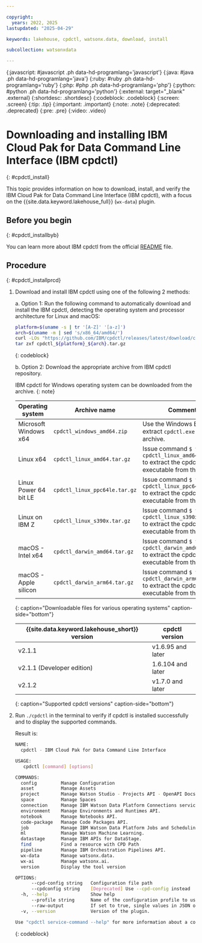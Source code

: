 ```yaml
---

copyright:
  years: 2022, 2025
lastupdated: "2025-04-29"

keywords: lakehouse, cpdctl, watsonx.data, download, install

subcollection: watsonxdata

---
```


{:javascript: #javascript .ph data-hd-programlang='javascript'}
{:java: #java .ph data-hd-programlang='java'}
{:ruby: #ruby .ph data-hd-programlang='ruby'}
{:php: #php .ph data-hd-programlang='php'}
{:python: #python .ph data-hd-programlang='python'}
{:external: target="_blank" .external}
{:shortdesc: .shortdesc}
{:codeblock: .codeblock}
{:screen: .screen}
{:tip: .tip}
{:important: .important}
{:note: .note}
{:deprecated: .deprecated}
{:pre: .pre}
{:video: .video}

# Downloading and installing IBM Cloud Pak for Data Command Line Interface (IBM cpdctl)
{: #cpdctl_install}

This topic provides information on how to download, install, and verify the IBM Cloud Pak for Data Command Line Interface (IBM cpdctl), with a focus on the {{site.data.keyword.lakehouse_full}} (`wx-data`) plugin.

## Before you begin
{: #cpdctl_installbyb}

You can learn more about IBM cpdctl from the official [README](https://github.com/IBM/cpdctl/tree/v1.6.95?tab=readme-ov-file#readme) file.

## Procedure
{: #cpdctl_installprcd}

1. Download and install IBM cpdctl using one of the following 2 methods:

   a. Option 1: Run the following command to automatically download and install the IBM cpdctl, detecting the operating system and processor architecture for Linux and macOS:

      ```bash
      platform=$(uname -s | tr '[A-Z]' '[a-z]')
      arch=$(uname -m | sed 's/x86_64/amd64/')
      curl -LOs "https://github.com/IBM/cpdctl/releases/latest/download/cpdctl_${platform}_${arch}.tar.gz"
      tar zxf cpdctl_${platform}_${arch}.tar.gz
      ```
      {: codeblock}

   b. Option 2: Download the appropriate archive from IBM cpdctl repository.

   IBM cpdctl for Windows operating system can be downloaded from the archive.
   {: note}

   | Operating system | Archive name | Comments |
   | --- | --- | --- |
   | Microsoft Windows x64 | `cpdctl_windows_amd64.zip` | Use the Windows Explorer to extract `cpdctl.exe` from the archive. |
   | Linux x64 | `cpdctl_linux_amd64.tar.gz` | Issue command `$ tar zxf cpdctl_linux_amd64.tar.gz` to extract the cpdctl executable from the archive. |
   | Linux Power 64 bit LE | `cpdctl_linux_ppc64le.tar.gz` | Issue command `$ tar zxf cpdctl_linux_ppc64le.tar.gz` to extract the cpdctl executable from the archive. |
   | Linux on IBM Z | `cpdctl_linux_s390x.tar.gz` | Issue command `$ tar zxf cpdctl_linux_s390x.tar.gz` to extract the cpdctl executable from the archive |
   | macOS - Intel x64 | `cpdctl_darwin_amd64.tar.gz` | Issue command `$ tar zxf cpdctl_darwin_amd64.tar.gz` to extract the cpdctl executable from the archive |
   | macOS - Apple silicon | `cpdctl_darwin_arm64.tar.gz` | Issue command `$ tar zxf cpdctl_darwin_arm64.tar.gz` to extract the cpdctl executable from the archive. |
   {: caption="Downloadable files for various operating systems" caption-side="bottom"}

   | {{site.data.keyword.lakehouse_short}} version | cpdctl version |
   | --- | --- |
   | v2.1.1 | v1.6.95 and later |
   | v2.1.1 (Developer edition) | 1.6.104 and later |
   | v2.1.2 | v1.7.0 and later |
   {: caption="Supported cpdctl versions" caption-side="bottom"}

2. Run `./cpdctl` in the terminal to verify if cpdctl is installed successfully and to display the supported commands.

   Result is:
   ```bash
   NAME:
     cpdctl - IBM Cloud Pak for Data Command Line Interface

   USAGE:
      cpdctl [command] [options]

   COMMANDS:
     config         Manage Configuration
     asset          Manage Assets
     project        Manage Watson Studio - Projects API - OpenAPI Docs.
     space          Manage Spaces
     connection     Manage IBM Watson Data Platform Connections service.
     environment    Manage Environments and Runtimes API.
     notebook       Manage Notebooks API.
     code-package   Manage Code Packages API.
     job            Manage IBM Watson Data Platform Jobs and Scheduling Service.
     ml             Manage Watson Machine Learning.
     datastage      Manage IBM APIs for DataStage.
     find           Find a resource with CPD Path
     pipeline       Manage IBM Orchestration Pipelines API.
     wx-data        Manage watsonx.data.
     wx-ai          Manage watsonx.ai.
     version        Display the tool version

   OPTIONS:
         --cpd-config string   Configuration file path
         --cpdconfig string    [Deprecated] Use --cpd-config instead
     -h, --help                Show help
         --profile string      Name of the configuration profile to use
         --raw-output          If set to true, single values in JSON output mode are not surrounded by quotes
     -v, --version             Version of the plugin.

   Use "cpdctl service-command --help" for more information about a command.
   ```
   {: codeblock}
